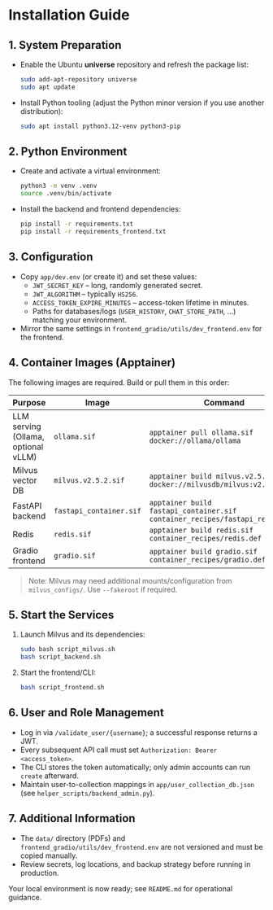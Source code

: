 # Installation Guide

## 1. System Preparation
- Enable the Ubuntu **universe** repository and refresh the package list:
  ```bash
  sudo add-apt-repository universe
  sudo apt update
  ```
- Install Python tooling (adjust the Python minor version if you use another distribution):
  ```bash
  sudo apt install python3.12-venv python3-pip
  ```

## 2. Python Environment
- Create and activate a virtual environment:
  ```bash
  python3 -m venv .venv
  source .venv/bin/activate
  ```
- Install the backend and frontend dependencies:
  ```bash
  pip install -r requirements.txt
  pip install -r requirements_frontend.txt
  ```

## 3. Configuration
- Copy `app/dev.env` (or create it) and set these values:
  - `JWT_SECRET_KEY` – long, randomly generated secret.
  - `JWT_ALGORITHM` – typically `HS256`.
  - `ACCESS_TOKEN_EXPIRE_MINUTES` – access-token lifetime in minutes.
  - Paths for databases/logs (`USER_HISTORY`, `CHAT_STORE_PATH`, …) matching your environment.
- Mirror the same settings in `frontend_gradio/utils/dev_frontend.env` for the frontend.

## 4. Container Images (Apptainer)
The following images are required. Build or pull them in this order:

| Purpose | Image | Command |
| ------- | ----- | ------- |
| LLM serving (Ollama, optional vLLM) | `ollama.sif` | `apptainer pull ollama.sif docker://ollama/ollama` |
| Milvus vector DB | `milvus.v2.5.2.sif` | `apptainer build milvus.v2.5.2.sif docker://milvusdb/milvus:v2.5.2` |
| FastAPI backend | `fastapi_container.sif` | `apptainer build fastapi_container.sif container_recipes/fastapi_recipe.def` |
| Redis | `redis.sif` | `apptainer build redis.sif container_recipes/redis.def` |
| Gradio frontend | `gradio.sif` | `apptainer build gradio.sif container_recipes/gradio.def` |

> Note: Milvus may need additional mounts/configuration from `milvus_configs/`. Use `--fakeroot` if required.

## 5. Start the Services
1. Launch Milvus and its dependencies:
   ```bash
   sudo bash script_milvus.sh
   bash script_backend.sh
   ```
2. Start the frontend/CLI:
   ```bash
   bash script_frontend.sh
   ```

## 6. User and Role Management
- Log in via `/validate_user/{username}`; a successful response returns a JWT.
- Every subsequent API call must set `Authorization: Bearer <access_token>`.
- The CLI stores the token automatically; only admin accounts can run `create` afterward.
- Maintain user-to-collection mappings in `app/user_collection_db.json` (see `helper_scripts/backend_admin.py`).

## 7. Additional Information
- The `data/` directory (PDFs) and `frontend_gradio/utils/dev_frontend.env` are not versioned and must be copied manually.
- Review secrets, log locations, and backup strategy before running in production.

Your local environment is now ready; see `README.md` for operational guidance.
